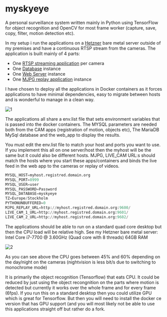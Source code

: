 # myskyeye
A personal surveillance system written mainly in Python using TensorFlow for object recognition and OpenCV for most frame worker (capture, save, copy, filter, motion detection etc).

In my setup i run the applications on a [Hetzner](https://www.hetzner.com/) bare metal server outside of my premises and have a continuous RTSP stream from the cameras. The application is built mainly of 4 parts:
* One [RTSP streaming application](https://github.com/epkboan/myskyeye/blob/master/cam/README.md) per camera 
* One [Database](https://github.com/epkboan/myskyeye/blob/master/database/README.md) instance
* One [Web Server](https://github.com/epkboan/myskyeye/blob/master/web_app/README.md) instance
* One [MJPG replay application](https://github.com/epkboan/myskyeye/blob/master/cam/README.md) instance

I have chosen to deploy all the applications in Docker containers as it forces applications to have minimal dependencies, easy to migrate between hosts and is wonderful to manage in a clean way.

![1](https://github.com/epkboan/epkboan.github.io/blob/master/myskyeye.png?raw=true "MySkyEye Overview")

The applications all share a env.list file that sets environment variables that is passed into the docker containers. The MYSQL parameters are needed both from the CAM apps (registration of motion, objects etc), The MariaDB MySql database and the web_app to display the results.

You must edit the env.list file to match your host and ports you want to use. If you implement this all on one server/host then the myhost will be the same but it could also be different hosts. MJPG, LIVE_CAM URL:s should match the hosts where you start these apps/containers and binds the live feed in the web app to the cameras or replay of videos.
```python
MYSQL_HOST=myhost.registred.domain.org
MYSQL_PORT=8999
MYSQL_USER=user
MYSQL_PASSWORD=Password
MYSQL_DATABASE=myskyeye
TZ=Europe/Stockholm
PYTHONUNBUFFERED=0
MJPG_REPLAY_URL=http://myhost.registred.domain.org:9600/
LIVE_CAM_1_URL=http://myhost.registred.domain.org:9601/
LIVE_CAM_2_URL=http://myhost.registred.domain.org:9602/
```

The applications should be able to run on a standard quad core desktop but then the CPU load will be relative high. See my Hetzner bare metal server: Intel Core i7-7700 @ 3.60GHz (Quad core with 8 threads) 64GB RAM

![2](https://github.com/epkboan/epkboan.github.io/blob/master/boan_utilization.jpg?raw=true "Resource Utilization")

As you can see above the CPU goes between 45% and 60% depending on the day/night on the cameras (nightvision is less bit/s due to switching to monochrome mode)

It is primarily the object recognition (Tensorflow) that eats CPU. It could be reduced by just using the object recongnition on the parts where motion is detected but currently it works over the whole frame and for every frame (6fps). If you run this on a standard desktop then you could utilize GPU which is great for Tensorflow. But then you will need to install the docker ce version that has GPU support (and you will most likely not be able to use this applications straight off but rather do a fork.
